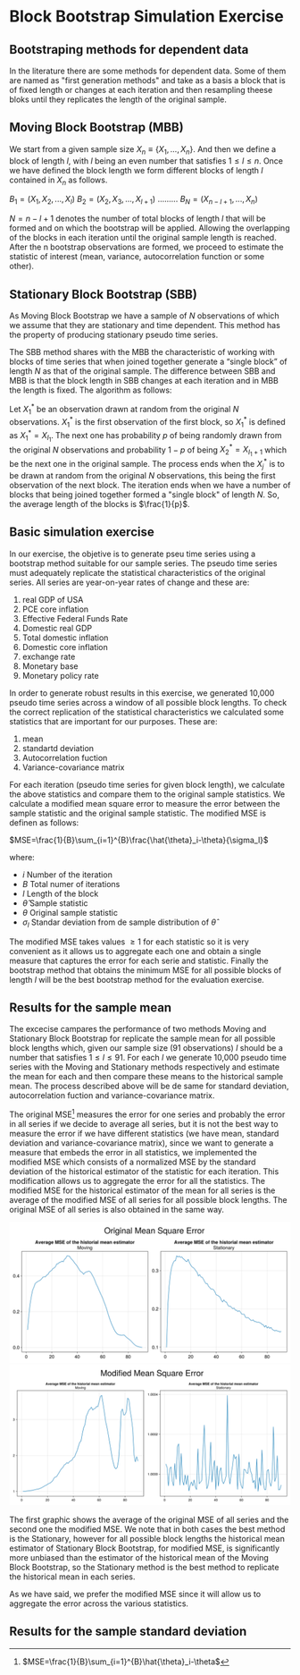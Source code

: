 # Block Bootstrap Simulation Exercise

## Bootstraping methods for dependent data
In the literature there are some methods for dependent data. Some of them are named as "first generation methods" and take as a basis a block that is of fixed length or changes at each iteration and then resampling theese bloks until they replicates the length of the original sample.

## Moving Block Bootstrap (MBB)
We start from a given sample size $X_n \equiv \{X_1,...,X_n\}$. And then we define a block of length $l$, with $l$ being an even number that satisfies $1\leq l \leq n$. Once we have defined the block length we form different blocks of length $l$ contained in $X_n$ as follows.

$B_1 = (X_1, X_2, ... ,X_l)$
$B_2 = (X_2, X_3, ... ,X_{l+1})$
$... ... ...$
$B_N = (X_{n-l+1}, ... ,X_n)$

$N = n-l+1$ denotes the number of total blocks of length $l$ that will be formed and on which the bootstrap will be applied. Allowing the overlapping of the blocks in each iteration until the original sample length is reached. After the n bootstrap observations are formed, we proceed to estimate the statistic of interest (mean, variance, autocorrelation function or some other).

## Stationary Block Bootstrap (SBB)
As Moving Block Bootstrap we have a sample of $N$ observations of which we assume that they are stationary and time dependent. This method has the property of producing stationary pseudo time series.

The SBB method shares with the MBB the characteristic of working with blocks of time series that when joined together generate a “single block” of length $N$ as that of the original sample. The difference between SBB and MBB is that the block length in SBB changes at each iteration and in MBB the length is fixed. The algorithm as follows:

Let $X_1^*$ be an observation drawn at random from the original $N$ observations. $X_1^*$ is the first observation of the first block, so $X_1^*$ is defined as $X_1^* = X_{I_1}$. The next one has probability $p$ of being randomly drawn from the original $N$ observations and probability $1-p$ of being $X_2^* = X_{I_1+1}$ which be the next one in the original sample. The process ends when the $X_j^*$ is to be drawn at random from the original $N$ observations, this being the first observation of the next block. The iteration ends when we have a number of blocks that being joined together formed a "single block" of length $N$. So, the average length of the blocks is $\frac{1}{p}$.

## Basic simulation exercise
In our exercise, the objetive is to generate pseu time series using a bootstrap method suitable for our sample series. The pseudo time series must adequately replicate the statistical characteristics of the original series. All series are year-on-year rates of change and these are:

1. real GDP of USA
2. PCE core inflation
3. Effective Federal Funds Rate
4. Domestic real GDP
5. Total domestic inflation
6. Domestic core inflation
7. exchange rate
8. Monetary base
9. Monetary policy rate

In order to generate robust results in this exercise, we generated 10,000 pseudo time series across a window of all possible block lengths. To check the correct replication of the statistical characteristics we calculated some statistics that are important for our purposes. These are:

1. mean
2. standartd deviation
3. Autocorrelation fuction
4. Variance-covariance matrix

For each iteration (pseudo time series for given block length), we calculate the above statistics and compare them to the original sample statistics. We calculate a modified mean square error to measure the error between the sample statistic and the original sample statistic. The modified MSE is definen as follows:

$MSE=\frac{1}{B}\sum_{i=1}^{B}\frac{\hat{\theta}_i-\theta}{\sigma_l}$

where:
- $i \text{ Number of the iteration}$
- $B \text{ Total numer of iterations}$
- $l \text{ Length of the block}$
- $\hat{\theta} \text{ Sample statistic}$
- $\theta \text{ Original sample statistic}$
- $\sigma_l \text{ Standar deviation from de sample distribution of } \hat{\theta}$

The modified MSE takes values $\geq 1$ for each statistic so it is very convenient as it allows us to aggregate each one and obtain a single measure that captures the error for each serie and statistic. Finally the bootstrap method that obtains the minimum MSE for all possible blocks of length $l$ will be the best bootstrap method for the evaluation exercise.

## Results for the sample mean
The excecise campares the performance of two methods Moving and Stationary Block Bootstrap for replicate the sample mean for all possible block lengths which, given our sample size (91 observations) $l$ should be a number that satisfies $1\leq l \leq 91$. For each $l$ we generate 10,000 pseudo time series with the Moving and Stationary methods respectively and estimate the mean for each and then compare these means to the historical sample mean. The process described above will be de same for standard deviation, autocorrelation fuction and variance-covariance matrix.

The original MSE[^1] measures the error for one series and probably the error in all series if we decide to average all series, but it is not the best way to measure the error if we have different statistics (we have mean, standard deviation and variance-covariance matrix), since we want to generate a measure that embeds the error in all statistics, we implemented the modified MSE which consists of a normalized MSE by the standard deviation of the historical estimator of the statistic for each iteration. This modification allows us to aggregate the error for all the statistics. The modified MSE for the historical estimator of the mean for all series is the average of the modified MSE of all series for all possible block lengths. The original MSE of all series is also obtained in the same way.

![](images/simulation_study/mean/Original_MSE.png)
![](images/simulation_study/mean/Modified_MSE.png)

The first graphic shows the average of the original MSE of all series and the second one the modified MSE. We note that in both cases the best method is the Stationary, however for all possible block lengths the historical mean estimator of Stationary Block Bootstrap, for modified MSE, is significantly more unbiased than the estimator of the historical mean of the Moving Block Bootstrap, so the Stationary method is the best method to replicate the historical mean in each series.

As we have said, we prefer the modified MSE since it will allow us to aggregate the error across the various statistics.

## Results for the sample standard deviation





[^1]: $MSE=\frac{1}{B}\sum_{i=1}^{B}\hat{\theta}_i-\theta$
<!-- Use the folder images/simulation_study for the images of the presentation -->